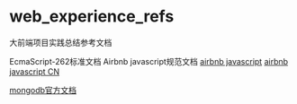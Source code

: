 # web_experience_refs
大前端项目实践总结参考文档

EcmaScript-262标准文档
Airbnb javascript规范文档
[airbnb javascript](https://github.com/airbnb/javascript)
[airbnb javascript CN](https://github.com/yuche/javascript)

[mongodb官方文档](https://docs.mongodb.com/manual/)

